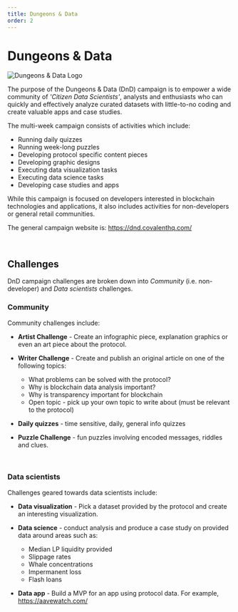 ```yaml
---
title: Dungeons & Data
order: 2
---
```


# Dungeons & Data

![Dungeons & Data Logo](/static/images/campaigns/dnd_logo.png)

The purpose of the Dungeons & Data (DnD) campaign is to empower a wide community of *'Citizen Data Scientists'*, analysts and enthusiasts who can quickly and effectively analyze curated datasets with little-to-no coding and create valuable apps and case studies.

The multi-week campaign consists of activities which include:
- Running daily quizzes
- Running week-long puzzles
- Developing protocol specific content pieces
- Developing graphic designs
- Executing data visualization tasks
- Executing data science tasks
- Developing case studies and apps

While this campaign is focused on developers interested in blockchain technologies and applications, it also includes activities for non-developers or general retail communities.

The general campaign website is: https://dnd.covalenthq.com/

&nbsp;
## Challenges
DnD campaign challenges are broken down into *Community* (i.e. non-developer) and *Data scientists* challenges. 
&nbsp;
### Community
Community challenges include:

* **Artist Challenge** - Create an infographic piece, explanation graphics or even an art piece about the protocol. 


* **Writer Challenge** - Create and publish an original article on one of the following topics: 
  - What problems can be solved with the protocol? 
  - Why is blockchain data analysis important?
  - Why is transparency important for blockchain
  - Open topic - pick up your own topic to write about (must be relevant to the protocol)

* **Daily quizzes** - time sensitive, daily, general info quizzes

* **Puzzle Challenge** - fun puzzles involving encoded messages, riddles and clues. 

&nbsp;
### Data scientists
Challenges geared towards data scientists include:
* **Data visualization** - Pick a dataset provided by the protocol and create an interesting visualization.

* **Data science** - conduct analysis and produce a case study on provided data around areas such as:
  - Median LP liquidity provided
  - Slippage rates
  - Whale concentrations
  - Impermanent loss
  - Flash loans


* **Data app** - Build a MVP for an app using protocol data. For example, https://aavewatch.com/


